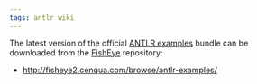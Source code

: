```yaml
---
tags: antlr wiki
---
```


The latest version of the official [ANTLR examples](/wiki/ANTLR_examples) bundle can be downloaded from the [FishEye](/wiki/FishEye) repository:

-   <http://fisheye2.cenqua.com/browse/antlr-examples/>
